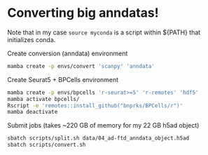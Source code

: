 # Converting big anndatas!
Note that in my case `source myconda` is a script within ${PATH} that initializes conda.

Create conversion (anndata) environment
```bash
mamba create -p envs/convert 'scanpy' 'anndata'
```


Create Seurat5 + BPCells environment
```bash
mamba create -p envs/bpcells 'r-seurat>=5' 'r-remotes' 'hdf5'
mamba activate bpcells/
Rscript -e 'remotes::install_github("bnprks/BPCells/r")'
mamba deactivate
```

Submit jobs (takes ~220 GB of memory for my 22 GB h5ad object)

```bash
sbatch scripts/split.sh data/04_ad-ftd_anndata_object.h5ad
sbatch scripts/convert.sh
```